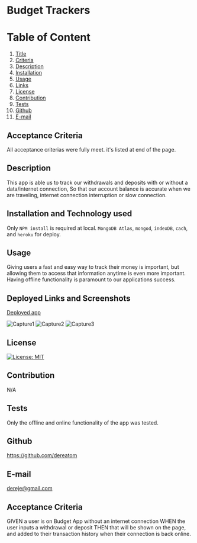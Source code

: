 # Budget Trackers
  
  # Table of Content
  1. [Title](#Title)
  2. [Criteria](#Criteria)
  3. [Description](#Description)
  4. [Installation](#Installation)
  5. [Usage](#Usage)
  6. [Links](#Links)
  7. [License](#License)
  8. [Contribution](#Contribution)
  9. [Tests](#Tests)
  10. [Github](#Github)
  11. [E-mail](#Email)  
  
  ## Acceptance Criteria
   All acceptance criterias were fully meet. it's listed at end of the page.
  ## Description
  This app is able us to track our withdrawals and deposits with or without a data/internet connection, So that our account balance is accurate when we are traveling, internet connection interruption or slow connection.
  
  ## Installation and Technology used
  Only `NPM install` is required at local.
  `MongoDB Atlas`, `mongod`, `indexDB`, `cach`, and `heroku` for deploy.
  
  ## Usage
  Giving users a fast and easy way to track their money is important, but allowing them to access that information anytime is even more important. Having offline functionality is paramount to our applications success.

  ## Deployed Links and Screenshots

  [Deployed app](https://gentle-ridge-31868.herokuapp.com/)
  
![Capture1](https://user-images.githubusercontent.com/77940481/124761891-4412aa00-df00-11eb-8ee5-c7ceee0f9031.PNG)
![Capture2](https://user-images.githubusercontent.com/77940481/124524804-77531d00-ddca-11eb-9ac0-57b1f3f0ced4.JPG) 
![Capture3](https://user-images.githubusercontent.com/77940481/124524808-791ce080-ddca-11eb-85a0-5865eae98a24.JPG)
  
  ## License
  [![License: MIT](https://img.shields.io/badge/License-MIT-yellow.svg)](https://opensource.org/licenses/MIT)
  
  ## Contribution
  N/A
  
  ## Tests
  Only the offline and online functionality of the app was tested.
  
  ## Github
  https://github.com/dereatom
  
  ## E-mail
  dereje@gmail.com

  ## Acceptance Criteria
GIVEN a user is on Budget App without an internet connection
WHEN the user inputs a withdrawal or deposit
THEN that will be shown on the page, and added to their transaction history when their connection is back online.
